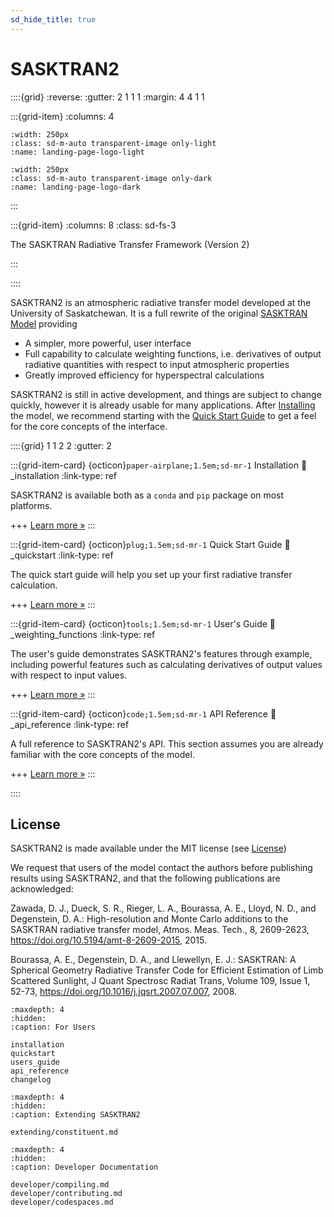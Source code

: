```yaml
---
sd_hide_title: true
---
```


# SASKTRAN2

::::{grid}
:reverse:
:gutter: 2 1 1 1
:margin: 4 4 1 1

:::{grid-item}
:columns: 4

```{image} ./_static/sasktran-dark.svg
:width: 250px
:class: sd-m-auto transparent-image only-light
:name: landing-page-logo-light
```

```{image} ./_static/sasktran-light.svg
:width: 250px
:class: sd-m-auto transparent-image only-dark
:name: landing-page-logo-dark
```
:::

:::{grid-item}
:columns: 8
:class: sd-fs-3

The SASKTRAN Radiative Transfer Framework (Version 2)

:::

::::

SASKTRAN2 is an atmospheric radiative transfer model developed at the University of Saskatchewan. It is a full rewrite of the original [SASKTRAN Model](https://github.com/usask-arg/sasktran)
providing

 - A simpler, more powerful, user interface
 - Full capability to calculate weighting functions, i.e. derivatives of output radiative quantities with respect to input atmospheric properties
 - Greatly improved efficiency for hyperspectral calculations

SASKTRAN2 is still in active development, and things are subject to change quickly, however it is already usable for many applications.
After [Installing](_installation) the model, we recommend starting with the [Quick Start Guide](_quickstart) to get a feel for the core concepts of the interface.

::::{grid} 1 1 2 2
:gutter: 2

:::{grid-item-card} {octicon}`paper-airplane;1.5em;sd-mr-1` Installation
:link: _installation
:link-type: ref

SASKTRAN2 is available both as a `conda` and `pip` package on most platforms.

+++
[Learn more »](installation)
:::

:::{grid-item-card} {octicon}`plug;1.5em;sd-mr-1` Quick Start Guide
:link: _quickstart
:link-type: ref

The quick start guide will help you set up your first radiative transfer calculation.

+++
[Learn more »](quickstart)
:::

:::{grid-item-card} {octicon}`tools;1.5em;sd-mr-1` User's Guide
:link: _weighting_functions
:link-type: ref

The user's guide demonstrates SASKTRAN2's features through example, including powerful features
such as calculating derivatives of output values with respect to input values.

+++
[Learn more »](users_guide)
:::

:::{grid-item-card} {octicon}`code;1.5em;sd-mr-1` API Reference
:link: _api_reference
:link-type: ref

A full reference to SASKTRAN2's API.  This section assumes you are already
familiar with the core concepts of the model.

+++
[Learn more »](api_reference)
:::


::::

## License
SASKTRAN2 is made available under the MIT license (see [License](https://github.com/usask-arg/sasktran2/blob/main/license.md))

We request that users of the model contact the authors before publishing results using SASKTRAN2, and that
the following publications are acknowledged:

Zawada, D. J., Dueck, S. R., Rieger, L. A., Bourassa, A. E., Lloyd, N. D., and Degenstein, D. A.: High-resolution and Monte Carlo additions to the SASKTRAN radiative transfer model, Atmos. Meas. Tech., 8, 2609-2623, https://doi.org/10.5194/amt-8-2609-2015, 2015.

Bourassa, A. E., Degenstein, D. A., and Llewellyn, E. J.: SASKTRAN: A Spherical Geometry Radiative Transfer Code for Efficient Estimation of Limb Scattered Sunlight, J Quant Spectrosc Radiat Trans, Volume 109, Issue 1, 52-73, https://doi.org/10.1016/j.jqsrt.2007.07.007, 2008.



```{toctree}
:maxdepth: 4
:hidden:
:caption: For Users

installation
quickstart
users_guide
api_reference
changelog
```

```{toctree}
:maxdepth: 4
:hidden:
:caption: Extending SASKTRAN2

extending/constituent.md
```

```{toctree}
:maxdepth: 4
:hidden:
:caption: Developer Documentation

developer/compiling.md
developer/contributing.md
developer/codespaces.md
```
